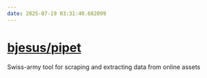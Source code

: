 ```yaml
---
date: 2025-07-19 03:31:40.682099
---
```


# [bjesus/pipet](https://github.com/bjesus/pipet)

Swiss-army tool for scraping and extracting data from online assets